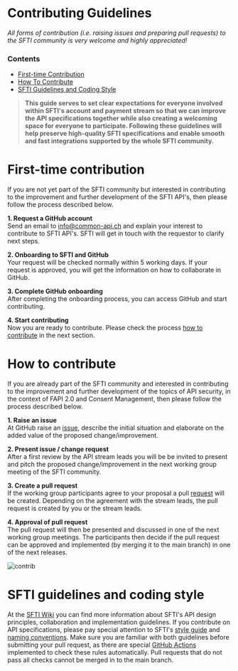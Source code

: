 # Contributing Guidelines

*All forms of contribution (i.e. raising issues and preparing pull requests) to the SFTI community is very welcome and highly appreciated!*

### Contents
- [First-time Contribution](#first-time-contribution)
- [How To Contribute](#how-to-contribute)
- [SFTI Guidelines and Coding Style](#sfti-guidelines-and-coding-style)


> **This guide serves to set clear expectations for everyone involved within SFTI's account and payment stream so that we can improve the API specifications together while also creating a welcoming space for everyone to participate. Following these guidelines will help preserve high-quality SFTI specifications and enable smooth and fast integrations supported by the whole SFTI community.**

# First-time contribution
If you are not yet part of the SFTI community but interested in contributing to the improvement and further development of the SFTI API's, then please follow the process described below.

**1. Request a GitHub account**  
Send an email to [info@common-api.ch](mailto:info@common-api.ch) and explain your interest to contribute to SFTI API's. SFTI will get in touch with the requestor to clarify next steps.

**2. Onboarding to SFTI and GitHub**  
Your request will be checked normally within 5 working days. If your request is approved, you will get the information on how to collaborate in GitHub.

**3. Complete GitHub onboarding**  
After completing the onboarding process, you can access GitHub and start contributing.

**4. Start contributing**  
Now you are ready to contribute. Please check the process [how to contribute](#how-to-contribute) in the next section.

# How to contribute
If you are already part of the SFTI community and interested in contributing to the improvement and further development of the topics of API security, in the context of FAPI 2.0 and Consent Management, then please follow the process described below.

**1. Raise an issue**  
At GitHub raise an [issue](https://github.com/swissfintechinnovations/ca-security/issues), describe the initial situation and elaborate on the added value of the proposed change/improvement.

**2. Present issue / change request**  
After a first review by the API stream leads you will be be invited to present and pitch the proposed change/improvement in the next working group meeting of the SFTI community.

**3. Create a pull request**  
If the working group participants agree to your proposal a pull [request](https://github.com/swissfintechinnovations/ca-security/pulls) will be created. Depending on the agreement with the stream leads, the pull request is created by you or the stream leads.

**4. Approval of pull request**  
The pull request will then be presented and discussed in one of the next working group meetings. The participants then decide if the pull request can be approved and implemented (by merging it to the main branch) in one of the next releases.

![contrib](https://github.com/swissfintechinnovations/ca-payment/assets/116151702/4cad55d8-aed0-42cb-a2b6-b956d217fd0f)

# SFTI guidelines and coding style
At the [SFTI Wiki](https://github.com/swissfintechinnovations/.github/wiki) you can find more information about SFTI's API design principles, collaboration and implementation guidelines. If you contribute on API specifications, please pay special attention to SFTI's [style guide](https://github.com/swissfintechinnovations/.github/wiki/Style-Guide-Common-APIs) and [naming conventions](https://github.com/swissfintechinnovations/.github/wiki/Naming-Conventions). Make sure you are familiar with both guidelines before submitting your pull request, as there are special [GitHub Actions](https://github.com/swissfintechinnovations/.github/wiki/Github-Actions) implemented to check these rules automatically. Pull requests that do not pass all checks cannot be merged in to the main branch.

